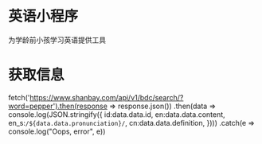 # 英语小程序

为学龄前小孩学习英语提供工具







# 获取信息

fetch('https://www.shanbay.com/api/v1/bdc/search/?word=pepper').then(response => response.json())
  .then(data => console.log(JSON.stringify({
	id:data.data.id,
	en:data.data.content,
	en_s:`/${data.data.pronunciation}/`,
	cn:data.data.definition,
})))
  .catch(e => console.log("Oops, error", e))